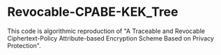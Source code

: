 # Revocable-CPABE-KEK_Tree
This code is algorithmic reproduction of "A Traceable and Revocable Ciphertext-Policy Attribute-based Encryption Scheme Based on Privacy Protection".
